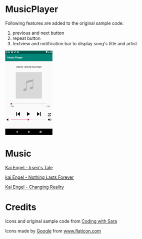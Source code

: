 # MusicPlayer

Following features are added to the original sample code:
1. previous and next button 
2. repeat button
3. textview and notification bar to display song's title and artist

<img src="https://github.com/nchen000/MusicPlayer/blob/master/MusicPlayer.png" alt="screenshot" width="30%" height="30%">
 
# Music
[Kai Engel - Irsen's Tale](http://freemusicarchive.org/music/Kai_Engel/Irsens_Tale/Kai_Engel_-_Irsens_Tale_-_03_Irsens_Tale)

[kai Engel - Nothing Lasts Forever](http://freemusicarchive.org/music/Kai_Engel/Irsens_Tale/Kai_Engel_-_Irsens_Tale_-_05_Nothing_Lasts_Forever)

[Kai Engel - Changing Reality](http://freemusicarchive.org/music/Kai_Engel/Better_Way/Kai_Engel_-_Better_Way_-_06_Changing_Reality)

# Credits
Icons and original sample code from [Coding with Sara](https://codingwithsara.com/java-android-studio-tutorial-simple-music-player)

Icons made by [Google](https://www.flaticon.com/packs/av) from www.flaticon.com 

